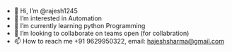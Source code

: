 - 👋 Hi, I’m @rajesh1245
- 👀 I’m interested in Automation
- 🌱 I’m currently learning python Programming
- 💞️ I’m looking to collaborate on  teams open (for collabration)
- 📫 How to reach me +91 9629950322, email: hajeshsharma@gmail.com

<!---
rajesh1245/rajesh1245 is a ✨ special ✨ repository because its `README.md` (this file) appears on your GitHub profile.
You can click the Preview link to take a look at your changes.
--->
